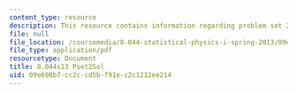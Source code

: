 ```yaml
---
content_type: resource
description: This resource contains information regarding problem set 2 solution.
file: null
file_location: /coursemedia/8-044-statistical-physics-i-spring-2013/09e698b7cc2ccd5bf91ec2c1212ee214_MIT8_044S13_pss2.pdf
file_type: application/pdf
resourcetype: Document
title: 8.044s13 Pset2Sol
uid: 09e698b7-cc2c-cd5b-f91e-c2c1212ee214
---
```

